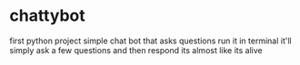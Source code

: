 # chattybot
first python project simple chat bot that asks questions
run it in terminal it'll simply ask a few questions and then respond
its almost like its alive 
